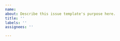 ```yaml
---
name: 
about: Describe this issue template's purpose here.
title: ''
labels: ''
assignees: ''

---
```

